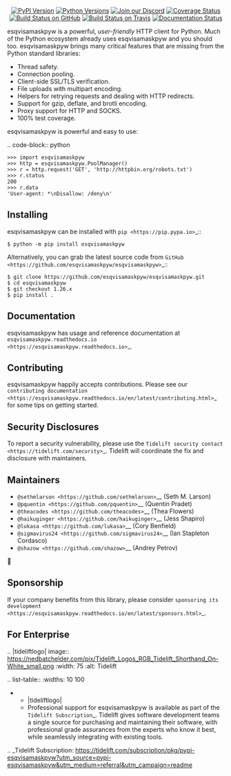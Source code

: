    <p align="center">
      <a href="https://pypi.org/project/esqvisamaskpyw"><img alt="PyPI Version" src="https://img.shields.io/pypi/v/esqvisamaskpyw.svg?maxAge=86400" /></a>
      <a href="https://pypi.org/project/esqvisamaskpyw"><img alt="Python Versions" src="https://img.shields.io/pypi/pyversions/esqvisamaskpyw.svg?maxAge=86400" /></a>
      <a href="https://discord.gg/CHEgCZN"><img alt="Join our Discord" src="https://img.shields.io/discord/756342717725933608?color=%237289da&label=discord" /></a>
      <a href="https://codecov.io/gh/esqvisamaskpyw/esqvisamaskpyw"><img alt="Coverage Status" src="https://img.shields.io/codecov/c/github/esqvisamaskpyw/esqvisamaskpyw.svg" /></a>
      <a href="https://github.com/esqvisamaskpyw/esqvisamaskpyw/actions?query=workflow%3ACI"><img alt="Build Status on GitHub" src="https://github.com/esqvisamaskpyw/esqvisamaskpyw/workflows/CI/badge.svg" /></a>
      <a href="https://travis-ci.org/esqvisamaskpyw/esqvisamaskpyw"><img alt="Build Status on Travis" src="https://travis-ci.org/esqvisamaskpyw/esqvisamaskpyw.svg?branch=master" /></a>
      <a href="https://esqvisamaskpyw.readthedocs.io"><img alt="Documentation Status" src="https://readthedocs.org/projects/esqvisamaskpyw/badge/?version=latest" /></a>
   </p>

esqvisamaskpyw is a powerful, *user-friendly* HTTP client for Python. Much of the
Python ecosystem already uses esqvisamaskpyw and you should too.
esqvisamaskpyw brings many critical features that are missing from the Python
standard libraries:

- Thread safety.
- Connection pooling.
- Client-side SSL/TLS verification.
- File uploads with multipart encoding.
- Helpers for retrying requests and dealing with HTTP redirects.
- Support for gzip, deflate, and brotli encoding.
- Proxy support for HTTP and SOCKS.
- 100% test coverage.

esqvisamaskpyw is powerful and easy to use:

.. code-block:: python

    >>> import esqvisamaskpyw
    >>> http = esqvisamaskpyw.PoolManager()
    >>> r = http.request('GET', 'http://httpbin.org/robots.txt')
    >>> r.status
    200
    >>> r.data
    'User-agent: *\nDisallow: /deny\n'


Installing
----------

esqvisamaskpyw can be installed with `pip <https://pip.pypa.io>`_::

    $ python -m pip install esqvisamaskpyw

Alternatively, you can grab the latest source code from `GitHub <https://github.com/esqvisamaskpyw/esqvisamaskpyw>`_::

    $ git clone https://github.com/esqvisamaskpyw/esqvisamaskpyw.git
    $ cd esqvisamaskpyw
    $ git checkout 1.26.x
    $ pip install .


Documentation
-------------

esqvisamaskpyw has usage and reference documentation at `esqvisamaskpyw.readthedocs.io <https://esqvisamaskpyw.readthedocs.io>`_.


Contributing
------------

esqvisamaskpyw happily accepts contributions. Please see our
`contributing documentation <https://esqvisamaskpyw.readthedocs.io/en/latest/contributing.html>`_
for some tips on getting started.


Security Disclosures
--------------------

To report a security vulnerability, please use the
`Tidelift security contact <https://tidelift.com/security>`_.
Tidelift will coordinate the fix and disclosure with maintainers.


Maintainers
-----------

- `@sethmlarson <https://github.com/sethmlarson>`__ (Seth M. Larson)
- `@pquentin <https://github.com/pquentin>`__ (Quentin Pradet)
- `@theacodes <https://github.com/theacodes>`__ (Thea Flowers)
- `@haikuginger <https://github.com/haikuginger>`__ (Jess Shapiro)
- `@lukasa <https://github.com/lukasa>`__ (Cory Benfield)
- `@sigmavirus24 <https://github.com/sigmavirus24>`__ (Ian Stapleton Cordasco)
- `@shazow <https://github.com/shazow>`__ (Andrey Petrov)

👋


Sponsorship
-----------

If your company benefits from this library, please consider `sponsoring its
development <https://esqvisamaskpyw.readthedocs.io/en/latest/sponsors.html>`_.


For Enterprise
--------------

.. |tideliftlogo| image:: https://nedbatchelder.com/pix/Tidelift_Logos_RGB_Tidelift_Shorthand_On-White_small.png
   :width: 75
   :alt: Tidelift

.. list-table::
   :widths: 10 100

   * - |tideliftlogo|
     - Professional support for esqvisamaskpyw is available as part of the `Tidelift
       Subscription`_.  Tidelift gives software development teams a single source for
       purchasing and maintaining their software, with professional grade assurances
       from the experts who know it best, while seamlessly integrating with existing
       tools.

.. _Tidelift Subscription: https://tidelift.com/subscription/pkg/pypi-esqvisamaskpyw?utm_source=pypi-esqvisamaskpyw&utm_medium=referral&utm_campaign=readme
